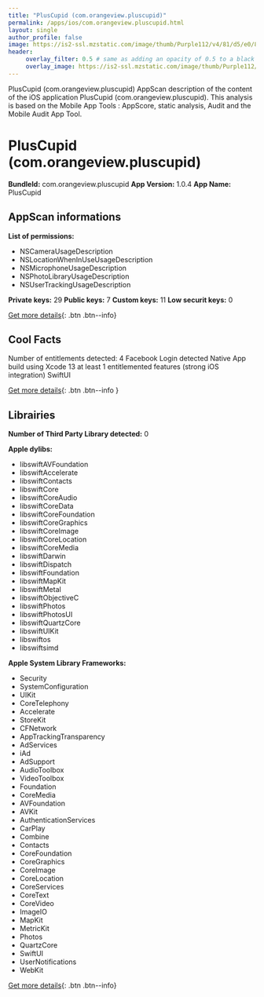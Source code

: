 ```yaml
---
title: "PlusCupid (com.orangeview.pluscupid)"
permalink: /apps/ios/com.orangeview.pluscupid.html
layout: single
author_profile: false
image: https://is2-ssl.mzstatic.com/image/thumb/Purple112/v4/81/d5/e0/81d5e02f-8d2a-e129-b943-92ae4d64f2a2/AppIcon-0-0-1x_U007emarketing-0-0-0-5-0-0-sRGB-0-0-0-GLES2_U002c0-512MB-85-220-0-0.png/512x512bb.jpg
header: 
     overlay_filter: 0.5 # same as adding an opacity of 0.5 to a black background
     overlay_image: https://is2-ssl.mzstatic.com/image/thumb/Purple112/v4/81/d5/e0/81d5e02f-8d2a-e129-b943-92ae4d64f2a2/AppIcon-0-0-1x_U007emarketing-0-0-0-5-0-0-sRGB-0-0-0-GLES2_U002c0-512MB-85-220-0-0.png/512x512bb.jpg
---
```

PlusCupid (com.orangeview.pluscupid) AppScan description of the content of the iOS application PlusCupid (com.orangeview.pluscupid). This analysis is based on the Mobile App Tools : AppScore, static analysis, Audit and the Mobile Audit App Tool.

# PlusCupid (com.orangeview.pluscupid)

**BundleId:** com.orangeview.pluscupid
**App Version:** 1.0.4
**App Name:** PlusCupid


## AppScan informations 

**List of permissions:** 
- NSCameraUsageDescription
- NSLocationWhenInUseUsageDescription
- NSMicrophoneUsageDescription
- NSPhotoLibraryUsageDescription
- NSUserTrackingUsageDescription
  
  
**Private keys:** 29
**Public keys:** 7
**Custom keys:** 11
**Low securit keys:** 0
  
[Get more details](/pricing.html){: .btn .btn--info}

## Cool Facts

Number of entitlements detected: 4
Facebook Login detected
Native App
build using Xcode 13
at least 1 entitlemented features (strong iOS integration)
SwiftUI
  
[Get more details](/pricing.html){: .btn .btn--info }

## Librairies 
**Number of Third Party Library detected:** 0


**Apple dylibs:**
- libswiftAVFoundation
- libswiftAccelerate
- libswiftContacts
- libswiftCore
- libswiftCoreAudio
- libswiftCoreData
- libswiftCoreFoundation
- libswiftCoreGraphics
- libswiftCoreImage
- libswiftCoreLocation
- libswiftCoreMedia
- libswiftDarwin
- libswiftDispatch
- libswiftFoundation
- libswiftMapKit
- libswiftMetal
- libswiftObjectiveC
- libswiftPhotos
- libswiftPhotosUI
- libswiftQuartzCore
- libswiftUIKit
- libswiftos
- libswiftsimd


**Apple System Library Frameworks:**
- Security
- SystemConfiguration
- UIKit
- CoreTelephony
- Accelerate
- StoreKit
- CFNetwork
- AppTrackingTransparency
- AdServices
- iAd
- AdSupport
- AudioToolbox
- VideoToolbox
- Foundation
- CoreMedia
- AVFoundation
- AVKit
- AuthenticationServices
- CarPlay
- Combine
- Contacts
- CoreFoundation
- CoreGraphics
- CoreImage
- CoreLocation
- CoreServices
- CoreText
- CoreVideo
- ImageIO
- MapKit
- MetricKit
- Photos
- QuartzCore
- SwiftUI
- UserNotifications
- WebKit


  
[Get more details](/pricing.html){: .btn .btn--info}

